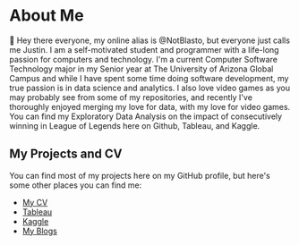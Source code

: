  # About Me
 👋 Hey there everyone, my online alias is @NotBlasto, but everyone just calls me Justin. I am a self-motivated student and programmer with a life-long passion for computers and technology. I'm a current Computer Software Technology 
 major in my Senior year at The University of Arizona Global Campus and while I have spent some time doing software development, my true passion is in data science and analytics.
 I also love video games as you may probably see from some of my repositories, and recently I've thoroughly enjoyed merging my love for data, with my love for video games.
 You can find my Exploratory Data Analysis on the impact of consecutively winning in League of Legends here on Github, Tableau, and Kaggle.
 

## My Projects and CV
You can find most of my projects here on my GitHub profile, but here's some other places you can find me:
- [My CV](https://drive.google.com/file/d/1rQeICC2ICLumxAMnzh7gM9Jc5QR7WtYf/view?usp=sharing)
- [Tableau](https://public.tableau.com/app/profile/justin.stewart3367)
- [Kaggle](https://www.kaggle.com/blastokaggle/code)
- [My Blogs](https://cpt307justinstewart.blogspot.com/)

<!---
NotBlasto/NotBlasto is a ✨ special ✨ repository because its `README.md` (this file) appears on your GitHub profile.
You can click the Preview link to take a look at your changes.
--->
